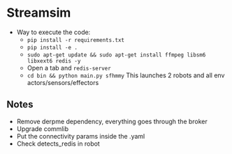 # Streamsim
- Way to execute the code: 
    - `pip install -r requirements.txt`
    - `pip install -e .`
    - `sudo apt-get update && sudo apt-get install ffmpeg libsm6 libxext6 redis -y`
    - Open a tab and `redis-server`
    - `cd bin && python main.py sfhmmy` This launches 2 robots and all env actors/sensors/effectors

## Notes
- Remove derpme dependency, everything goes through the broker
- Upgrade commlib
- Put the connectivity params inside the .yaml
- Check detects_redis in robot
